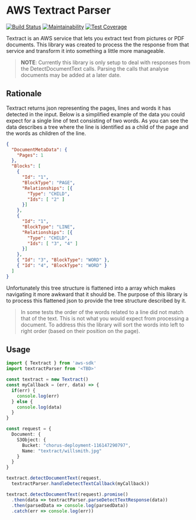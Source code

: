 # AWS Textract Parser
[![Build Status](https://travis-ci.org/briancullen/aws-textract-parser.svg?branch=master)](https://travis-ci.org/briancullen/aws-textract-parser)
[![Maintainability](https://api.codeclimate.com/v1/badges/566b704c4b4d35be1ea9/maintainability)](https://codeclimate.com/github/briancullen/aws-textract-parser/maintainability)
[![Test Coverage](https://api.codeclimate.com/v1/badges/566b704c4b4d35be1ea9/test_coverage)](https://codeclimate.com/github/briancullen/aws-textract-parser/test_coverage)

Textract is an AWS service that lets you extract text from pictures or PDF documents. This library was created to process the the response from that service and transform it into something a little more manageable.

> **NOTE**: Currently this library is only setup to deal with responses from the DetectDocumentText calls. Parsing the calls that analyse documents may be added at a later date.

## Rationale
Textract returns json representing the pages, lines and words it has detected in the input. Below is a simplified example of the data you could expect for a single line of text consisting of two words. As you can see the data describes a tree where the line is identified as a child of the page and the words as children of the line.

```json
{
  "DocumentMetaData": {
    "Pages": 1
  },
  "Blocks": [
    {
      "Id": "1",
      "BlockType": "PAGE",
      "Relationships": [{
        "Type": "CHILD",
        "Ids": [ "2" ]
      }]
    },
    { 
      "Id": "1",
      "BlockType": "LINE",
      "Relationships": [{
        "Type": "CHILD",
        "Ids": [ "3", "4" ]
      }]
    },
    { "Id": "3", "BlockType": "WORD" },
    { "Id": "4", "BlockType": "WORD" }
  ]
}
```

Unfortunately this tree structure is flattened into a array which makes navigating it more awkward that it should be. The purpose of this library is to process this flattened json to provide the tree structure described by it.

> In some tests the order of the words related to a line did not match that of the text. This is not what you would expect from processing a document. To address this the library will sort the words into left to right order (based on their position on the page).

## Usage

```typescript
import { Textract } from 'aws-sdk'
import textractParser from '<TBD>'

const textract = new Textract()
const myCallback = (err, data) => {
  if(err) {
    console.log(err)
  } else {
    console.log(data)
  }
}

const request = {
  Document: {
    S3Object: {
      Bucket: "chorus-deployment-116147290797",
      Name: "textract/willsmith.jpg"
    }
  }
}

textract.detectDocumentText(request,
  textractParser.handleDetectTextCallback(myCallback))
```

```typescript
textract.detectDocumentText(request).promise()
  .then(data => textractParser.parseDetectTextResponse(data))
  .then(parsedData => console.log(parsedData))
  .catch(err => console.log(err))
```